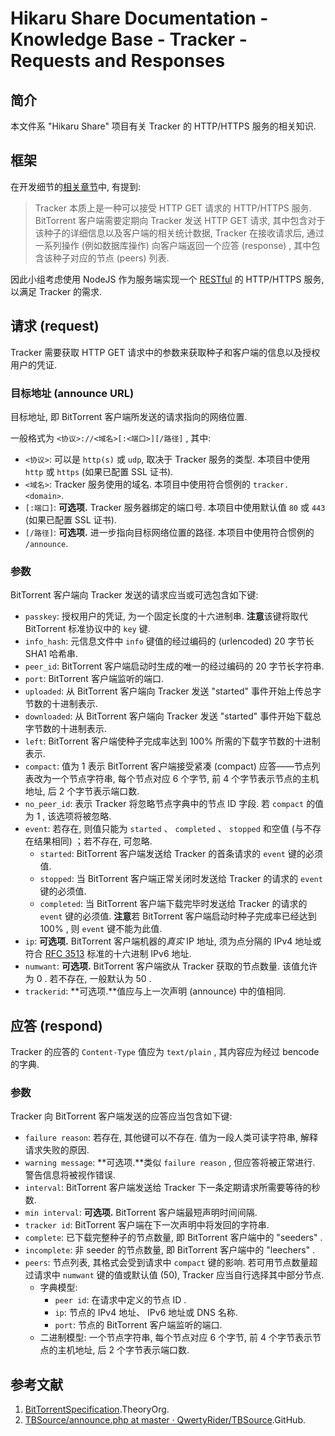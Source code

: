 # Hikaru Share Documentation - Knowledge Base - Tracker - Requests and Responses

## 简介

本文件系 "Hikaru Share" 项目有关 Tracker 的 HTTP/HTTPS 服务的相关知识.

## 框架

在开发细节的[相关章节](/development-details.md#Tracker)中, 有提到:

> Tracker 本质上是一种可以接受 HTTP GET 请求的 HTTP/HTTPS 服务. BitTorrent 客户端需要定期向 Tracker 发送 HTTP GET 请求, 其中包含对于该种子的详细信息以及客户端的相关统计数据, Tracker 在接收请求后, 通过一系列操作 (例如数据库操作) 向客户端返回一个应答 (response) , 其中包含该种子对应的节点 (peers) 列表.

因此小组考虑使用 NodeJS 作为服务端实现一个 [RESTful](https://restfulapi.net/) 的 HTTP/HTTPS 服务, 以满足 Tracker 的需求.

## 请求 (request)

Tracker 需要获取 HTTP GET 请求中的参数来获取种子和客户端的信息以及授权用户的凭证.

### 目标地址 (announce URL)

目标地址, 即 BitTorrent 客户端所发送的请求指向的网络位置.

一般格式为 `<协议>://<域名>[:<端口>][/路径]` , 其中:

- `<协议>`: 可以是 `http(s)` 或 `udp`, 取决于 Tracker 服务的类型. 本项目中使用 `http` 或 `https` (如果已配置 SSL 证书).
- `<域名>`: Tracker 服务使用的域名. 本项目中使用符合惯例的 `tracker.<domain>`.
- `[:端口]`: **可选项.** Tracker 服务器绑定的端口号. 本项目中使用默认值 `80` 或 `443` (如果已配置 SSL 证书).
- `[/路径]`: **可选项.** 进一步指向目标网络位置的路径. 本项目中使用符合惯例的 `/announce`.

### 参数

BitTorrent 客户端向 Tracker 发送的请求应当或可选包含如下键:

- `passkey`: 授权用户的凭证, 为一个固定长度的十六进制串. **注意**该键将取代 BitTorrent 标准协议中的 `key` 键.
- `info_hash`: 元信息文件中 `info` 键值的经过编码的 (urlencoded) 20 字节长 SHA1 哈希串.
- `peer_id`: BitTorrent 客户端启动时生成的唯一的经过编码的 20 字节长字符串.
- `port`: BitTorrent 客户端监听的端口.
- `uploaded`: 从 BitTorrent 客户端向 Tracker 发送 "started" 事件开始上传总字节数的十进制表示.
- `downloaded`: 从 BitTorrent 客户端向 Tracker 发送 "started" 事件开始下载总字节数的十进制表示.
- `left`: BitTorrent 客户端使种子完成率达到 100% 所需的下载字节数的十进制表示.
- `compact`: 值为 1 表示 BitTorrent 客户端接受紧凑 (compact) 应答——节点列表改为一个节点字符串, 每个节点对应 6 个字节, 前 4 个字节表示节点的主机地址, 后 2 个字节表示端口数.
- `no_peer_id`: 表示 Tracker 将忽略节点字典中的节点 ID 字段. 若 `compact` 的值为 1 , 该选项将被忽略.
- `event`: 若存在, 则值只能为 `started` 、 `completed` 、 `stopped` 和空值 (与不存在结果相同) ；若不存在, 可忽略.
  - `started`: BitTorrent 客户端发送给 Tracker 的首条请求的 `event` 键的必须值.
  - `stopped`: 当 BitTorrent 客户端正常关闭时发送给 Tracker 的请求的 `event` 键的必须值.
  - `completed`: 当 BitTorrent 客户端下载完毕时发送给 Tracker 的请求的 `event` 键的必须值. **注意**若 BitTorrent 客户端启动时种子完成率已经达到 100% , 则 `event` 键不能为此值.
- `ip`: **可选项.** BitTorrent 客户端机器的*真实* IP 地址, 须为点分隔的 IPv4 地址或符合 [RFC 3513](https://www.rfc-editor.org/rfc/rfc3513) 标准的十六进制 IPv6 地址.
- `numwant`: **可选项.** BitTorrent 客户端欲从 Tracker 获取的节点数量. 该值允许为 0 . 若不存在, 一般默认为 50 .
- `trackerid`: **可选项.**值应与上一次声明 (announce) 中的值相同.

## 应答 (respond)

Tracker 的应答的 `Content-Type` 值应为 `text/plain` , 其内容应为经过 bencode 的字典.

### 参数

Tracker 向 BitTorrent 客户端发送的应答应当包含如下键:

- `failure reason`: 若存在, 其他键可以不存在. 值为一段人类可读字符串, 解释请求失败的原因.
- `warning message`: **可选项.**类似 `failure reason` , 但应答将被正常进行. 警告信息将被视作错误.
- `interval`: BitTorrent 客户端发送给 Tracker 下一条定期请求所需要等待的秒数.
- `min interval`: **可选项.** BitTorrent 客户端最短声明时间间隔.
- `tracker id`: BitTorrent 客户端在下一次声明中将发回的字符串.
- `complete`: 已下载完整种子的节点数量, 即 BitTorrent 客户端中的 "seeders" .
- `incomplete`: 非 seeder 的节点数量, 即 BitTorrent 客户端中的 "leechers" .
- `peers`: 节点列表, 其格式会受到请求中 `compact` 键的影响. 若可用节点数量超过请求中 `numwant` 键的值或默认值 (50), Tracker 应当自行选择其中部分节点.
  - 字典模型:
    - `peer id`: 在请求中定义的节点 ID .
    - `ip`: 节点的 IPv4 地址、 IPv6 地址或 DNS 名称.
    - `port`: 节点的 BitTorrent 客户端监听的端口.
  - 二进制模型: 一个节点字符串, 每个节点对应 6 个字节, 前 4 个字节表示节点的主机地址, 后 2 个字节表示端口数.

## 参考文献

1. [BitTorrentSpecification](https://wiki.theory.org/BitTorrentSpecification#Tracker_HTTP.2FHTTPS_Protocol).TheoryOrg.
2. [TBSource/announce.php at master · QwertyRider/TBSource](https://github.com/QwertyRider/TBSource/blob/master/announce.php).GitHub.